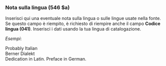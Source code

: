 ### Nota sulla lingua (546 $a)

Inserisci qui una eventuale nota sulla lingua o sulle lingue usate nella fonte. Se questo campo è riempito, è richiesto di riempire anche il campo **Codice lingua (041)**. Inserisci i dati usando la tua lingua di catalogazione. 

_Esempi_:

Probably Italian  
Berner Dialekt  
Dedication in Latin. Preface in German.
